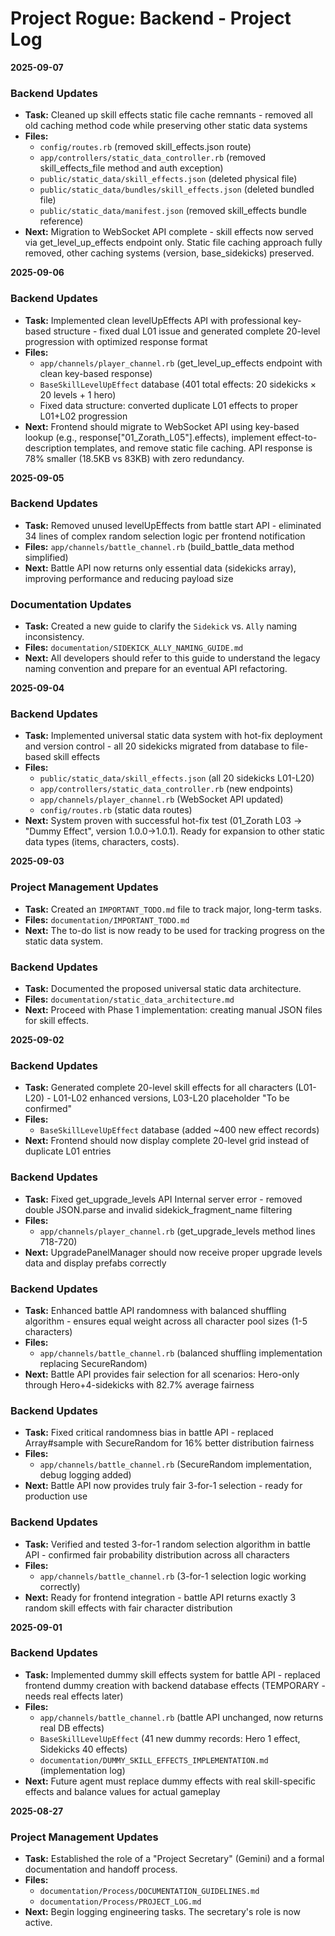 # Project Rogue: Backend - Project Log

**2025-09-07**

### Backend Updates
*   **Task:** Cleaned up skill effects static file cache remnants - removed all old caching method code while preserving other static data systems
*   **Files:**
    *   `config/routes.rb` (removed skill_effects.json route)
    *   `app/controllers/static_data_controller.rb` (removed skill_effects_file method and auth exception)
    *   `public/static_data/skill_effects.json` (deleted physical file)
    *   `public/static_data/bundles/skill_effects.json` (deleted bundled file)
    *   `public/static_data/manifest.json` (removed skill_effects bundle reference)
*   **Next:** Migration to WebSocket API complete - skill effects now served via get_level_up_effects endpoint only. Static file caching approach fully removed, other caching systems (version, base_sidekicks) preserved.

**2025-09-06**

### Backend Updates
*   **Task:** Implemented clean levelUpEffects API with professional key-based structure - fixed dual L01 issue and generated complete 20-level progression with optimized response format
*   **Files:**
    *   `app/channels/player_channel.rb` (get_level_up_effects endpoint with clean key-based response)
    *   `BaseSkillLevelUpEffect` database (401 total effects: 20 sidekicks × 20 levels + 1 hero)
    *   Fixed data structure: converted duplicate L01 effects to proper L01+L02 progression
*   **Next:** Frontend should migrate to WebSocket API using key-based lookup (e.g., response["01_Zorath_L05"].effects), implement effect-to-description templates, and remove static file caching. API response is 78% smaller (18.5KB vs 83KB) with zero redundancy.

**2025-09-05**

### Backend Updates
*   **Task:** Removed unused levelUpEffects from battle start API - eliminated 34 lines of complex random selection logic per frontend notification
*   **Files:** `app/channels/battle_channel.rb` (build_battle_data method simplified)
*   **Next:** Battle API now returns only essential data (sidekicks array), improving performance and reducing payload size

### Documentation Updates
*   **Task:** Created a new guide to clarify the `Sidekick` vs. `Ally` naming inconsistency.
*   **Files:** `documentation/SIDEKICK_ALLY_NAMING_GUIDE.md`
*   **Next:** All developers should refer to this guide to understand the legacy naming convention and prepare for an eventual API refactoring.

**2025-09-04**

### Backend Updates
*   **Task:** Implemented universal static data system with hot-fix deployment and version control - all 20 sidekicks migrated from database to file-based skill effects
*   **Files:** 
    *   `public/static_data/skill_effects.json` (all 20 sidekicks L01-L20)
    *   `app/controllers/static_data_controller.rb` (new endpoints)
    *   `app/channels/player_channel.rb` (WebSocket API updated)
    *   `config/routes.rb` (static data routes)
*   **Next:** System proven with successful hot-fix test (01_Zorath L03 → "Dummy Effect", version 1.0.0→1.0.1). Ready for expansion to other static data types (items, characters, costs).

**2025-09-03**

### Project Management Updates
*   **Task:** Created an `IMPORTANT_TODO.md` file to track major, long-term tasks.
*   **Files:** `documentation/IMPORTANT_TODO.md`
*   **Next:** The to-do list is now ready to be used for tracking progress on the static data system.

### Backend Updates
*   **Task:** Documented the proposed universal static data architecture.
*   **Files:** `documentation/static_data_architecture.md`
*   **Next:** Proceed with Phase 1 implementation: creating manual JSON files for skill effects.

**2025-09-02**

### Backend Updates
*   **Task:** Generated complete 20-level skill effects for all characters (L01-L20) - L01-L02 enhanced versions, L03-L20 placeholder "To be confirmed"
*   **Files:**
    *   `BaseSkillLevelUpEffect` database (added ~400 new effect records)
*   **Next:** Frontend should now display complete 20-level grid instead of duplicate L01 entries

### Backend Updates
*   **Task:** Fixed get_upgrade_levels API Internal server error - removed double JSON.parse and invalid sidekick_fragment_name filtering
*   **Files:**
    *   `app/channels/player_channel.rb` (get_upgrade_levels method lines 718-720)
*   **Next:** UpgradePanelManager should now receive proper upgrade levels data and display prefabs correctly

### Backend Updates
*   **Task:** Enhanced battle API randomness with balanced shuffling algorithm - ensures equal weight across all character pool sizes (1-5 characters)
*   **Files:**
    *   `app/channels/battle_channel.rb` (balanced shuffling implementation replacing SecureRandom)
*   **Next:** Battle API provides fair selection for all scenarios: Hero-only through Hero+4-sidekicks with 82.7% average fairness

### Backend Updates
*   **Task:** Fixed critical randomness bias in battle API - replaced Array#sample with SecureRandom for 16% better distribution fairness  
*   **Files:**
    *   `app/channels/battle_channel.rb` (SecureRandom implementation, debug logging added)
*   **Next:** Battle API now provides truly fair 3-for-1 selection - ready for production use

### Backend Updates  
*   **Task:** Verified and tested 3-for-1 random selection algorithm in battle API - confirmed fair probability distribution across all characters
*   **Files:**
    *   `app/channels/battle_channel.rb` (3-for-1 selection logic working correctly)
*   **Next:** Ready for frontend integration - battle API returns exactly 3 random skill effects with fair character distribution

**2025-09-01**

### Backend Updates
*   **Task:** Implemented dummy skill effects system for battle API - replaced frontend dummy creation with backend database effects (TEMPORARY - needs real effects later)
*   **Files:**
    *   `app/channels/battle_channel.rb` (battle API unchanged, now returns real DB effects)
    *   `BaseSkillLevelUpEffect` (41 new dummy records: Hero 1 effect, Sidekicks 40 effects)
    *   `documentation/DUMMY_SKILL_EFFECTS_IMPLEMENTATION.md` (implementation log)
*   **Next:** Future agent must replace dummy effects with real skill-specific effects and balance values for actual gameplay

**2025-08-27**

### Project Management Updates
*   **Task:** Established the role of a "Project Secretary" (Gemini) and a formal documentation and handoff process.
*   **Files:** 
    *   `documentation/Process/DOCUMENTATION_GUIDELINES.md`
    *   `documentation/Process/PROJECT_LOG.md`
*   **Next:** Begin logging engineering tasks. The secretary's role is now active.